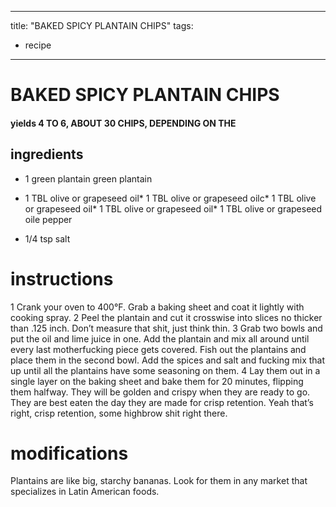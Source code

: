 

	
---
title: "BAKED SPICY PLANTAIN CHIPS"
tags:
  - recipe
---
# BAKED SPICY PLANTAIN CHIPS
#### yields 4 TO 6, ABOUT 30 CHIPS, DEPENDING ON THE
## ingredients
* 1 green plantain green plantain
* 1 TBL olive or grapeseed oil* 1 TBL olive or grapeseed oilc* 1 TBL olive or grapeseed oil* 1 TBL olive or grapeseed oil* 1 TBL olive or grapeseed oile pepper

* 1/4 tsp salt

# instructions
1 Crank your oven to 400°F. Grab a baking sheet and coat it lightly with cooking spray.
2 Peel the plantain and cut it crosswise into slices no thicker than .125 inch. Don’t measure
that shit, just think thin.
3 Grab two bowls and put the oil and lime juice in one. Add the plantain and mix all around
until every last motherfucking piece gets covered. Fish out the plantains and place them in the
second bowl. Add the spices and salt and fucking mix that up until all the plantains have some
seasoning on them.
4 Lay them out in a single layer on the baking sheet and bake them for 20 minutes, flipping
them halfway. They will be golden and crispy when they are ready to go. They are best eaten the
day they are made for crisp retention. Yeah that’s right, crisp retention, some highbrow shit right
there.

# modifications

Plantains are like big, starchy bananas. Look for them in any market that specializes in Latin American foods.
	
	
